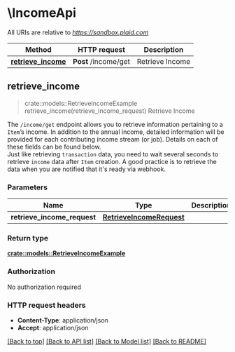 # \IncomeApi

All URIs are relative to *https://sandbox.plaid.com*

Method | HTTP request | Description
------------- | ------------- | -------------
[**retrieve_income**](IncomeApi.md#retrieve_income) | **Post** /income/get | Retrieve Income



## retrieve_income

> crate::models::RetrieveIncomeExample retrieve_income(retrieve_income_request)
Retrieve Income

The `/income/get` endpoint allows you to retrieve information pertaining to a `Item`’s income. In addition to the annual income, detailed information will be provided for each contributing income stream (or job). Details on each of these fields can be found below.   <br /> Just like retrieving `transaction` data, you need to wait several seconds to retrieve `income` data after `Item` creation. A good practice is to retrieve the data when you are notified that it's ready via webhook.

### Parameters


Name | Type | Description  | Required | Notes
------------- | ------------- | ------------- | ------------- | -------------
**retrieve_income_request** | [**RetrieveIncomeRequest**](RetrieveIncomeRequest.md) |  | [required] |

### Return type

[**crate::models::RetrieveIncomeExample**](RetrieveIncomeExample.md)

### Authorization

No authorization required

### HTTP request headers

- **Content-Type**: application/json
- **Accept**: application/json

[[Back to top]](#) [[Back to API list]](../README.md#documentation-for-api-endpoints) [[Back to Model list]](../README.md#documentation-for-models) [[Back to README]](../README.md)

